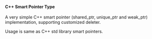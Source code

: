 #### C++ Smart Pointer Type

A very simple C++ smart pointer (shared_ptr, unique_ptr and weak_ptr) implementation, supporting customized deleter.

Usage is same as C++ std library smart pointers.
